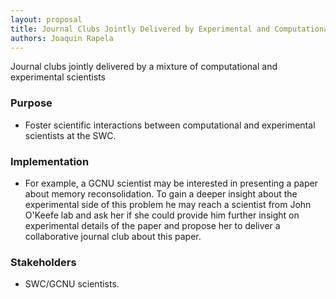 ```yaml
---
layout: proposal
title: Journal Clubs Jointly Delivered by Experimental and Computational Scientists
authors: Joaquin Rapela
---
```


Journal clubs jointly delivered by a mixture of computational and experimental scientists

<!--below excerpt-->

### Purpose

- Foster scientific interactions between computational and experimental scientists at the SWC.


### Implementation

- For example, a GCNU scientist may be interested in presenting a paper about memory reconsolidation. To gain a deeper insight about the experimental side of this problem he may reach a scientist from John O'Keefe lab and ask her if she could provide him further insight on experimental details of the paper and propose her to deliver a collaborative journal club about this paper.

### Stakeholders

- SWC/GCNU scientists.

